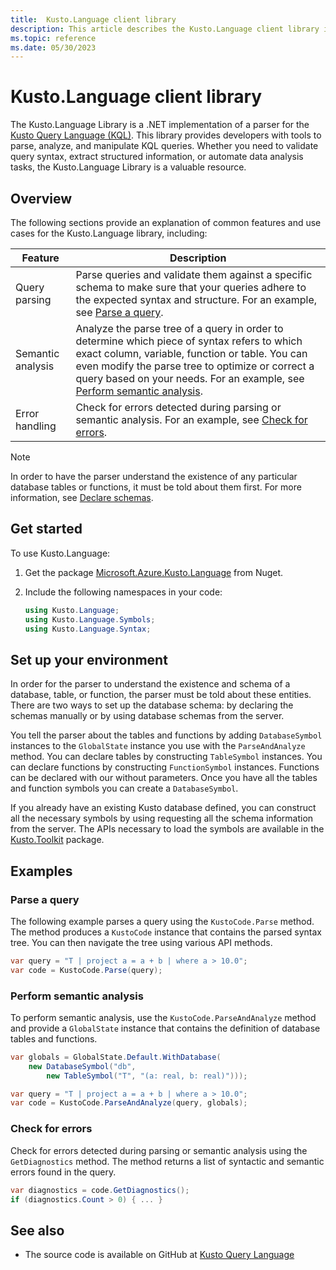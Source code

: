 ```yaml
---
title:  Kusto.Language client library
description: This article describes the Kusto.Language client library in Azure Data Explorer.
ms.topic: reference
ms.date: 05/30/2023
---
```


# Kusto.Language client library

The Kusto.Language Library is a .NET implementation of a parser for the [Kusto Query Language (KQL)](../../query/index.md). This library provides developers with tools to parse, analyze, and manipulate KQL queries. Whether you need to validate query syntax, extract structured information, or automate data analysis tasks, the Kusto.Language Library is a valuable resource.

## Overview

The following sections provide an explanation of common features and use cases for the Kusto.Language library, including:

| Feature | Description |
|--|--|
| Query parsing | Parse queries and validate them against a specific schema to make sure that your queries adhere to the expected syntax and structure. For an example, see [Parse a query](#parse-a-query). |
| Semantic analysis | Analyze the parse tree of a query in order to determine which piece of syntax refers to which exact column, variable, function or table. You can even modify the parse tree to optimize or correct a query based on your needs. For an example, see [Perform semantic analysis](#perform-semantic-analysis). |
| Error handling | Check for errors detected during parsing or semantic analysis. For an example, see [Check for errors](#check-for-errors). |

> [!NOTE]
> In order to have the parser understand the existence of any particular database tables or functions, it must be told about them first. For more information, see [Declare schemas](#declare-schemas).

## Get started

To use Kusto.Language:

1. Get the package [Microsoft.Azure.Kusto.Language](https://www.nuget.org/packages/Microsoft.Azure.Kusto.Language/) from Nuget.

1. Include the following namespaces in your code:

    ```csharp
    using Kusto.Language;
    using Kusto.Language.Symbols;
    using Kusto.Language.Syntax;
    ```

## Set up your environment

In order for the parser to understand the existence and schema of a database, table, or function, the parser must be told about these entities. There are two ways to set up the database schema: by declaring the schemas manually or by using database schemas from the server.

You tell the parser about the tables and functions by adding `DatabaseSymbol` instances to the `GlobalState` instance you use with the `ParseAndAnalyze` method.
You can declare tables by constructing `TableSymbol` instances.
You can declare functions by constructing `FunctionSymbol` instances. Functions can be declared with our without parameters.
Once you have all the tables and function symbols you can create a `DatabaseSymbol`.

If you already have an existing Kusto database defined, you can construct all the necessary symbols by using requesting all the schema information from the server. The APIs necessary to load the symbols are available in the [Kusto.Toolkit](https://www.nuget.org/packages/Kusto.Toolkit/) package.

## Examples

### Parse a query

The following example parses a query using the `KustoCode.Parse` method. The method produces a `KustoCode` instance that contains the parsed syntax tree. You can then navigate the tree using various API methods.

```csharp
var query = "T | project a = a + b | where a > 10.0";
var code = KustoCode.Parse(query);
```

### Perform semantic analysis

To perform semantic analysis, use the `KustoCode.ParseAndAnalyze` method and provide a `GlobalState` instance that contains the definition of database tables and functions. 

```csharp
var globals = GlobalState.Default.WithDatabase(
    new DatabaseSymbol("db",
        new TableSymbol("T", "(a: real, b: real)")));

var query = "T | project a = a + b | where a > 10.0";
var code = KustoCode.ParseAndAnalyze(query, globals);
```

### Check for errors

Check for errors detected during parsing or semantic analysis using the `GetDiagnostics` method. The method returns a list of syntactic and semantic errors found in the query.

```csharp
var diagnostics = code.GetDiagnostics();
if (diagnostics.Count > 0) { ... }
```

## See also

* The source code is available on GitHub at [Kusto Query Language](https://github.com/microsoft/Kusto-Query-Language)
